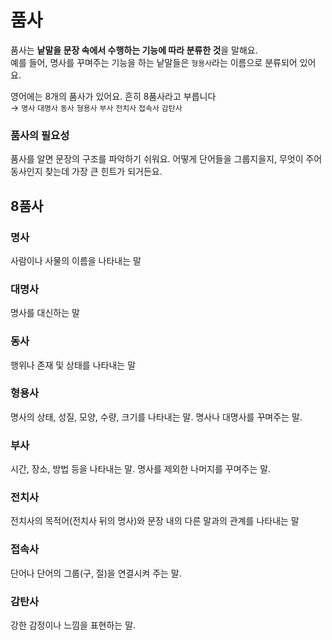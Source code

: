 # 품사
품사는 **낱말을 문장 속에서 수행하는 기능에 따라 분류한 것**을 말해요.<br>
예를 들어, 명사를 꾸며주는 기능을 하는 낱말들은 `형용사`라는 이름으로 분류되어 있어요.<br>


영어에는 8개의 품사가 있어요. 흔히 8품사라고 부릅니다<br>
&rarr; `명사` `대명사` `동사` `형용사` `부사` `전치사` `접속사` `감탄사`

### 품사의 필요성
품사를 알면 문장의 구조를 파악하기 쉬워요. 어떻게 단어들을 그룹지을지, 무엇이 주어 동사인지 찾는데 가장 큰 힌트가 되거든요.

## 8품사
### 명사
사람이나 사물의 이름을 나타내는 말
### 대명사
명사를 대신하는 말
### 동사
행위나 존재 및 상태를 나타내는 말
### 형용사
명사의 상태, 성질, 모양, 수량, 크기를 나타내는 말. 명사나 대명사를 꾸며주는 말.
### 부사
시간, 장소, 방법 등을 나타내는 말. 명사를 제외한 나머지를 꾸며주는 말.
### 전치사
전치사의 목적어(전치사 뒤의 명사)와 문장 내의 다른 말과의 관계를 나타내는 말
### 접속사
단어나 단어의 그룹(구, 절)을 연결시켜 주는 말.
### 감탄사
강한 감정이나 느낌을 표현하는 말.
